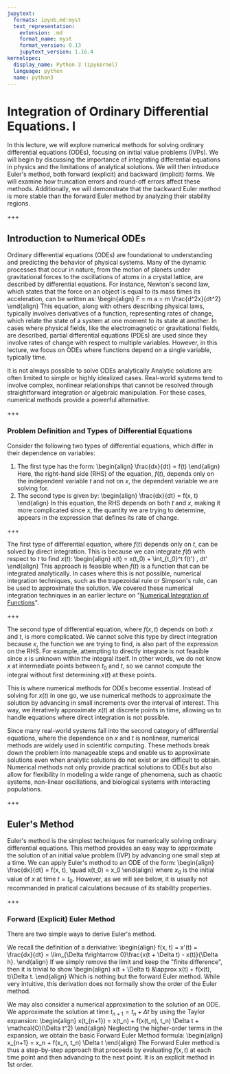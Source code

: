 ```yaml
---
jupytext:
  formats: ipynb,md:myst
  text_representation:
    extension: .md
    format_name: myst
    format_version: 0.13
    jupytext_version: 1.16.4
kernelspec:
  display_name: Python 3 (ipykernel)
  language: python
  name: python3
---
```


# Integration of Ordinary Differential Equations. I

In this lecture, we will explore numerical methods for solving ordinary differential equations (ODEs), focusing on initial value problems (IVPs).
We will begin by discussing the importance of integrating differential equations in physics and the limitations of analytical solutions.
We will then introduce Euler's method, both forward (explicit) and backward (implicit) forms.
We will examine how truncation errors and round-off errors affect these methods.
Additionally, we will demonstrate that the backward Euler method is more stable than the forward Euler method by analyzing their stability regions.

+++

## Introduction to Numerical ODEs

Ordinary differential equations (ODEs) are foundational to understanding and predicting the behavior of physical systems.
Many of the dynamic processes that occur in nature, from the motion of planets under gravitational forces to the oscillations of atoms in a crystal lattice, are described by differential equations.
For instance, Newton's second law, which states that the force on an object is equal to its mass times its acceleration, can be written as:
\begin{align}
F = m a = m \frac{d^2x}{dt^2}
\end{align}
This equation, along with others describing physical laws, typically involves derivatives of a function, representing rates of change, which relate the state of a system at one moment to its state at another.
In cases where physical fields, like the electromagnetic or gravitational fields, are described, partial differential equations (PDEs) are used since they involve rates of change with respect to multiple variables.
However, in this lecture, we focus on ODEs where functions depend on a single variable, typically time.

It is not always possible to solve ODEs analytically
Analytic solutions are often limited to simple or highly idealized cases.
Real-world systems tend to involve complex, nonlinear relationships that cannot be resolved through straightforward integration or algebraic manipulation.
For these cases, numerical methods provide a powerful alternative.

+++

### Problem Definition and Types of Differential Equations

Consider the following two types of differential equations, which differ in their dependence on variables:

1.  The first type has the form:
    \begin{align}
    \frac{dx}{dt} = f(t)
    \end{align}
    Here, the right-hand side (RHS) of the equation, $f(t)$, depends only on the independent variable $t$ and not on $x$, the dependent variable we are solving for.
2.	The second type is given by:
    \begin{align}
    \frac{dx}{dt} = f(x, t)
    \end{align}
    In this equation, the RHS depends on both $t$ and $x$, making it more complicated since $x$, the quantity we are trying to determine, appears in the expression that defines its rate of change.

+++

The first type of differential equation, where $f(t)$ depends only on $t$, can be solved by direct integration.
This is because we can integrate $f(t)$ with respect to $t$ to find $x(t)$:
\begin{align}
x(t) = x(t_0) + \int_{t_0}^t f(t') \, dt'
\end{align}
This approach is feasible when $f(t)$ is a function that can be integrated analytically.
In cases where this is not possible, numerical integration techniques, such as the trapezoidal rule or Simpson's rule, can be used to approximate the solution.
We covered these numerical integration techniques in an earlier lecture on "[Numerical Integration of Functions](integration.md)".

+++

The second type of differential equation, where $f(x, t)$ depends on both $x$ and $t$, is more complicated.
We cannot solve this type by direct integration because $x$, the function we are trying to find, is also part of the expression on the RHS. For example, attempting to directly integrate is not feasible since $x$ is unknown within the integral itself.
In other words, we do not know $x$ at intermediate points between $t_0$ and $t$, so we cannot compute the integral without first determining $x(t)$ at these points.

This is where numerical methods for ODEs become essential.
Instead of solving for $x(t)$ in one go, we use numerical methods to approximate the solution by advancing in small increments over the interval of interest.
This way, we iteratively approximate $x(t)$ at discrete points in time, allowing us to handle equations where direct integration is not possible.

Since many real-world systems fall into the second category of differential equations, where the dependence on  $x$ and $t$ is nonlinear, numerical methods are widely used in scientific computing.
These methods break down the problem into manageable steps and enable us to approximate solutions even when analytic solutions do not exist or are difficult to obtain.
Numerical methods not only provide practical solutions to ODEs but also allow for flexibility in modeling a wide range of phenomena, such as chaotic systems, non-linear oscillations, and biological systems with interacting populations.

+++

## Euler's Method

Euler's method is the simplest techniques for numerically solving ordinary differential equations.
This method provides an easy way to approximate the solution of an initial value problem (IVP) by advancing one small step at a time.
We can apply Euler's method to an ODE of the form:
\begin{align}
\frac{dx}{dt} = f(x, t), \quad x(t_0) = x_0
\end{align}
where $x_0$ is the initial value of $x$ at time $t = t_0$.
However, as we will see below, it is usually not recommanded in pratical calculations because of its stability properties.

+++

### Forward (Explicit) Euler Method

There are two simple ways to derive Euler's method.

We recall the definition of a deriviative:
\begin{align}
  f(x, t) = x'(t) = \frac{dx}{dt} = \lim_{\Delta t\rightarrow 0}\frac{x(t + \Delta t) - x(t)}{\Delta h}.
\end{align}
If we simply remove the limit and keep the "finite difference", then it is trivial to show
\begin{align}
  x(t + \Delta t) &\approx x(t) + f(x(t), t)\Delta t.
\end{align}
Which is nothing but the forward Euler method.
While very intuitive, this derivation does not formally show the order of the Euler method.

We may also consider a numerical approximation to the solution of an ODE.
We approximate the solution at time $t_{n+1} = t_n + \Delta t$ by using the Taylor expansion:
\begin{align}
x(t_{n+1}) = x(t_n) + f(x(t_n), t_n) \Delta t + \mathcal{O}(\Delta t^2)
\end{align}
Neglecting the higher-order terms in the expansion, we obtain the basic Forward Euler Method formula:
\begin{align}
x_{n+1} = x_n + f(x_n, t_n) \Delta t
\end{align}
The Forward Euler method is thus a step-by-step approach that proceeds by evaluating $f(x, t)$ at each time point and then advancing to the next point.
It is an explicit method in 1st order.
